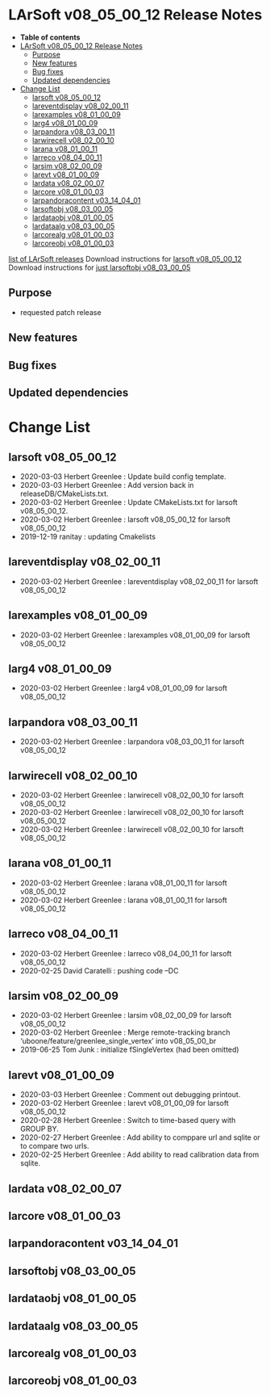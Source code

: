 LArSoft v08_05_00_12 Release Notes
=============================================================================

-   **Table of contents**
-   [LArSoft v08_05_00_12 Release Notes](#LArSoft-v08_05_00_12-Release-Notes)
    -   [Purpose](#Purpose)
    -   [New features](#New-features)
    -   [Bug fixes](#Bug-fixes)
    -   [Updated dependencies](#Updated-dependencies)
-   [Change List](#Change-List)
    -   [larsoft v08_05_00_12](#larsoft-v08_05_00_12)
    -   [lareventdisplay v08_02_00_11](#lareventdisplay-v08_02_00_11)
    -   [larexamples v08_01_00_09](#larexamples-v08_01_00_09)
    -   [larg4 v08_01_00_09](#larg4-v08_01_00_09)
    -   [larpandora v08_03_00_11](#larpandora-v08_03_00_11)
    -   [larwirecell v08_02_00_10](#larwirecell-v08_02_00_10)
    -   [larana v08_01_00_11](#larana-v08_01_00_11)
    -   [larreco v08_04_00_11](#larreco-v08_04_00_11)
    -   [larsim v08_02_00_09](#larsim-v08_02_00_09)
    -   [larevt v08_01_00_09](#larevt-v08_01_00_09)
    -   [lardata v08_02_00_07](#lardata-v08_02_00_07)
    -   [larcore v08_01_00_03](#larcore-v08_01_00_03)
    -   [larpandoracontent v03_14_04_01](#larpandoracontent-v03_14_04_01)
    -   [larsoftobj v08_03_00_05](#larsoftobj-v08_03_00_05)
    -   [lardataobj v08_01_00_05](#lardataobj-v08_01_00_05)
    -   [lardataalg v08_03_00_05](#lardataalg-v08_03_00_05)
    -   [larcorealg v08_01_00_03](#larcorealg-v08_01_00_03)
    -   [larcoreobj v08_01_00_03](#larcoreobj-v08_01_00_03)

[list of LArSoft releases](LArSoft_release_list)
Download instructions for [larsoft v08_05_00_12](http://scisoft.fnal.gov/scisoft/bundles/larsoft/v08_05_00_12/larsoft-v08_05_00_12.html)
Download instructions for [just larsoftobj v08_03_00_05](http://scisoft.fnal.gov/scisoft/bundles/larsoftobj/v08_03_00_05/larsoftobj-v08_03_00_05.html)

Purpose
--------------------

-   requested patch release

New features
------------------------------

Bug fixes
------------------------

Updated dependencies
----------------------------------------------

Change List
============================

larsoft v08_05_00_12
-------------------------------------------------

-   2020-03-03 Herbert Greenlee : Update build config template.
-   2020-03-03 Herbert Greenlee : Add version back in releaseDB/CMakeLists.txt.
-   2020-03-02 Herbert Greenlee : Update CMakeLists.txt for larsoft v08_05_00_12.
-   2020-03-02 Herbert Greenlee : larsoft v08_05_00_12 for larsoft v08_05_00_12
-   2019-12-19 ranitay : updating Cmakelists

lareventdisplay v08_02_00_11
-----------------------------------------------------------------

-   2020-03-02 Herbert Greenlee : lareventdisplay v08_02_00_11 for larsoft v08_05_00_12

larexamples v08_01_00_09
---------------------------------------------------------

-   2020-03-02 Herbert Greenlee : larexamples v08_01_00_09 for larsoft v08_05_00_12

larg4 v08_01_00_09
---------------------------------------------

-   2020-03-02 Herbert Greenlee : larg4 v08_01_00_09 for larsoft v08_05_00_12

larpandora v08_03_00_11
-------------------------------------------------------

-   2020-03-02 Herbert Greenlee : larpandora v08_03_00_11 for larsoft v08_05_00_12

larwirecell v08_02_00_10
---------------------------------------------------------

-   2020-03-02 Herbert Greenlee : larwirecell v08_02_00_10 for larsoft v08_05_00_12
-   2020-03-02 Herbert Greenlee : larwirecell v08_02_00_10 for larsoft v08_05_00_12
-   2020-03-02 Herbert Greenlee : larwirecell v08_02_00_10 for larsoft v08_05_00_12

larana v08_01_00_11
-----------------------------------------------

-   2020-03-02 Herbert Greenlee : larana v08_01_00_11 for larsoft v08_05_00_12
-   2020-03-02 Herbert Greenlee : larana v08_01_00_11 for larsoft v08_05_00_12

larreco v08_04_00_11
-------------------------------------------------

-   2020-03-02 Herbert Greenlee : larreco v08_04_00_11 for larsoft v08_05_00_12
-   2020-02-25 David Caratelli : pushing code –DC

larsim v08_02_00_09
-----------------------------------------------

-   2020-03-02 Herbert Greenlee : larsim v08_02_00_09 for larsoft v08_05_00_12
-   2020-03-02 Herbert Greenlee : Merge remote-tracking branch ‘uboone/feature/greenlee_single_vertex’ into v08_05_00_br
-   2019-06-25 Tom Junk : initialize fSingleVertex (had been omitted)

larevt v08_01_00_09
-----------------------------------------------

-   2020-03-03 Herbert Greenlee : Comment out debugging printout.
-   2020-03-02 Herbert Greenlee : larevt v08_01_00_09 for larsoft v08_05_00_12
-   2020-02-28 Herbert Greenlee : Switch to time-based query with GROUP BY.
-   2020-02-27 Herbert Greenlee : Add ability to comppare url and sqlite or to compare two urls.
-   2020-02-25 Herbert Greenlee : Add ability to read calibration data from sqlite.

lardata v08_02_00_07
-------------------------------------------------

larcore v08_01_00_03
-------------------------------------------------

larpandoracontent v03_14_04_01
---------------------------------------------------------------------

larsoftobj v08_03_00_05
-------------------------------------------------------

lardataobj v08_01_00_05
-------------------------------------------------------

lardataalg v08_03_00_05
-------------------------------------------------------

larcorealg v08_01_00_03
-------------------------------------------------------

larcoreobj v08_01_00_03
-------------------------------------------------------

